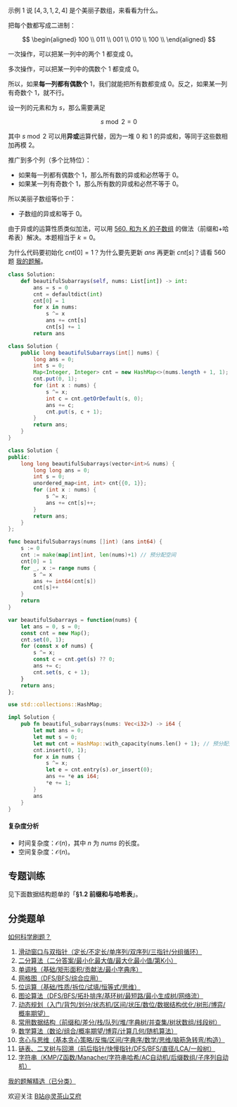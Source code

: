 示例 1 说 $[4,3,1,2,4]$ 是个美丽子数组，来看看为什么。

把每个数都写成二进制：

$$
\begin{aligned}
100     \\
011     \\
001     \\
010     \\
100     \\
\end{aligned}
$$

一次操作，可以把某一列中的两个 $1$ 都变成 $0$。

多次操作，可以把某一列中的偶数个 $1$ 都变成 $0$。

所以，如果**每一列都有偶数个** $1$，我们就能把所有数都变成 $0$。反之，如果某一列有奇数个 $1$，就不行。

设一列的元素和为 $s$，那么需要满足

$$
s\bmod 2 = 0
$$

其中 $s\bmod 2$ 可以用**异或**运算代替，因为一堆 $0$ 和 $1$ 的异或和，等同于这些数相加再模 $2$。

推广到多个列（多个比特位）：

- 如果每一列都有偶数个 $1$，那么所有数的异或和必然等于 $0$。
- 如果某一列有奇数个 $1$，那么所有数的异或和必然不等于 $0$。

所以美丽子数组等价于：

- 子数组的异或和等于 $0$。

由于异或的运算性质类似加法，可以用 [560. 和为 K 的子数组](https://leetcode.cn/problems/subarray-sum-equals-k/) 的做法（前缀和+哈希表）解决。本题相当于 $k=0$。

为什么代码要初始化 $\textit{cnt}[0] = 1$？为什么要先更新 $\textit{ans}$ 再更新 $\textit{cnt}[s]$？请看 560 题 [我的题解](https://leetcode.cn/problems/subarray-sum-equals-k/solutions/2781031/qian-zhui-he-ha-xi-biao-cong-liang-ci-bi-4mwr/)。

```py [sol-Python3]
class Solution:
    def beautifulSubarrays(self, nums: List[int]) -> int:
        ans = s = 0
        cnt = defaultdict(int)
        cnt[0] = 1
        for x in nums:
            s ^= x
            ans += cnt[s]
            cnt[s] += 1
        return ans
```

```java [sol-Java]
class Solution {
    public long beautifulSubarrays(int[] nums) {
        long ans = 0;
        int s = 0;
        Map<Integer, Integer> cnt = new HashMap<>(nums.length + 1, 1); // 预分配空间
        cnt.put(0, 1);
        for (int x : nums) {
            s ^= x;
            int c = cnt.getOrDefault(s, 0);
            ans += c;
            cnt.put(s, c + 1);
        }
        return ans;
    }
}
```

```cpp [sol-C++]
class Solution {
public:
    long long beautifulSubarrays(vector<int>& nums) {
        long long ans = 0;
        int s = 0;
        unordered_map<int, int> cnt{{0, 1}};
        for (int x : nums) {
            s ^= x;
            ans += cnt[s]++;
        }
        return ans;
    }
};
```

```go [sol-Go]
func beautifulSubarrays(nums []int) (ans int64) {
    s := 0
    cnt := make(map[int]int, len(nums)+1) // 预分配空间
    cnt[0] = 1
    for _, x := range nums {
        s ^= x
        ans += int64(cnt[s])
        cnt[s]++
    }
    return
}
```

```js [sol-JavaScript]
var beautifulSubarrays = function(nums) {
    let ans = 0, s = 0;
    const cnt = new Map();
    cnt.set(0, 1);
    for (const x of nums) {
        s ^= x;
        const c = cnt.get(s) ?? 0;
        ans += c;
        cnt.set(s, c + 1);
    }
    return ans;
};
```

```rust [sol-Rust]
use std::collections::HashMap;

impl Solution {
    pub fn beautiful_subarrays(nums: Vec<i32>) -> i64 {
        let mut ans = 0;
        let mut s = 0;
        let mut cnt = HashMap::with_capacity(nums.len() + 1); // 预分配空间
        cnt.insert(0, 1);
        for x in nums {
            s ^= x;
            let e = cnt.entry(s).or_insert(0);
            ans += *e as i64;
            *e += 1;
        }
        ans
    }
}
```

#### 复杂度分析

- 时间复杂度：$\mathcal{O}(n)$，其中 $n$ 为 $\textit{nums}$ 的长度。
- 空间复杂度：$\mathcal{O}(n)$。

## 专题训练

见下面数据结构题单的「**§1.2 前缀和与哈希表**」。

## 分类题单

[如何科学刷题？](https://leetcode.cn/circle/discuss/RvFUtj/)

1. [滑动窗口与双指针（定长/不定长/单序列/双序列/三指针/分组循环）](https://leetcode.cn/circle/discuss/0viNMK/)
2. [二分算法（二分答案/最小化最大值/最大化最小值/第K小）](https://leetcode.cn/circle/discuss/SqopEo/)
3. [单调栈（基础/矩形面积/贡献法/最小字典序）](https://leetcode.cn/circle/discuss/9oZFK9/)
4. [网格图（DFS/BFS/综合应用）](https://leetcode.cn/circle/discuss/YiXPXW/)
5. [位运算（基础/性质/拆位/试填/恒等式/思维）](https://leetcode.cn/circle/discuss/dHn9Vk/)
6. [图论算法（DFS/BFS/拓扑排序/基环树/最短路/最小生成树/网络流）](https://leetcode.cn/circle/discuss/01LUak/)
7. [动态规划（入门/背包/划分/状态机/区间/状压/数位/数据结构优化/树形/博弈/概率期望）](https://leetcode.cn/circle/discuss/tXLS3i/)
8. [常用数据结构（前缀和/差分/栈/队列/堆/字典树/并查集/树状数组/线段树）](https://leetcode.cn/circle/discuss/mOr1u6/)
9. [数学算法（数论/组合/概率期望/博弈/计算几何/随机算法）](https://leetcode.cn/circle/discuss/IYT3ss/)
10. [贪心与思维（基本贪心策略/反悔/区间/字典序/数学/思维/脑筋急转弯/构造）](https://leetcode.cn/circle/discuss/g6KTKL/)
11. [链表、二叉树与回溯（前后指针/快慢指针/DFS/BFS/直径/LCA/一般树）](https://leetcode.cn/circle/discuss/K0n2gO/)
12. [字符串（KMP/Z函数/Manacher/字符串哈希/AC自动机/后缀数组/子序列自动机）](https://leetcode.cn/circle/discuss/SJFwQI/)

[我的题解精选（已分类）](https://github.com/EndlessCheng/codeforces-go/blob/master/leetcode/SOLUTIONS.md)

欢迎关注 [B站@灵茶山艾府](https://space.bilibili.com/206214)
